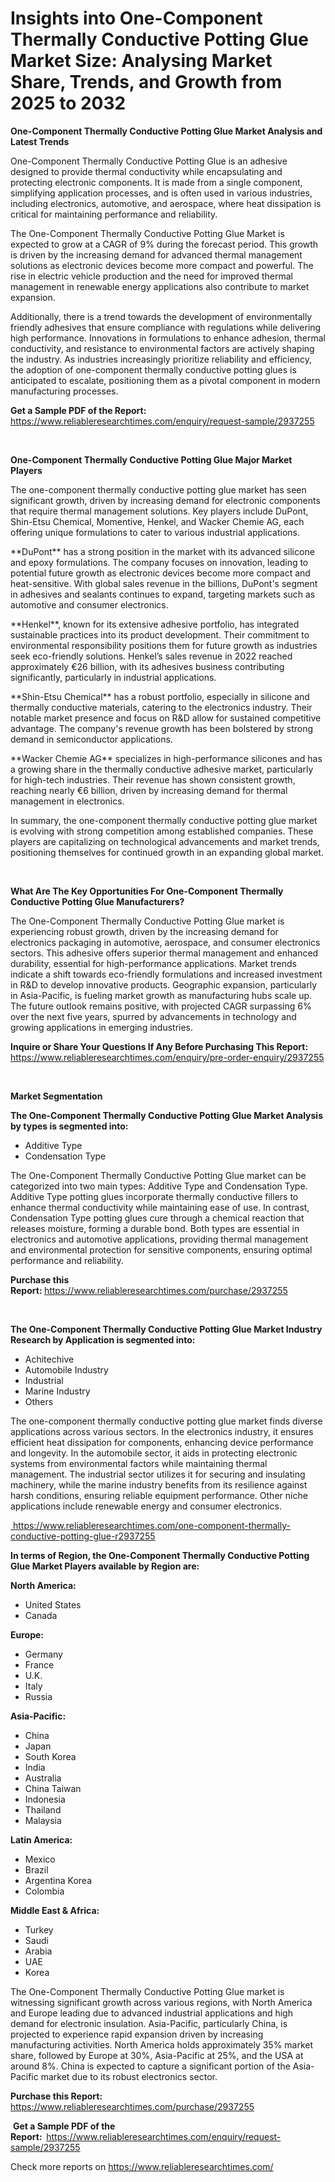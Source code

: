 <p><h1>Insights into One-Component Thermally Conductive Potting Glue Market Size: Analysing Market Share, Trends, and Growth from 2025 to 2032</h1></p><p><strong>One-Component Thermally Conductive Potting Glue Market Analysis and Latest Trends</strong></p>
<p><p>One-Component Thermally Conductive Potting Glue is an adhesive designed to provide thermal conductivity while encapsulating and protecting electronic components. It is made from a single component, simplifying application processes, and is often used in various industries, including electronics, automotive, and aerospace, where heat dissipation is critical for maintaining performance and reliability.</p><p>The One-Component Thermally Conductive Potting Glue Market is expected to grow at a CAGR of 9% during the forecast period. This growth is driven by the increasing demand for advanced thermal management solutions as electronic devices become more compact and powerful. The rise in electric vehicle production and the need for improved thermal management in renewable energy applications also contribute to market expansion. </p><p>Additionally, there is a trend towards the development of environmentally friendly adhesives that ensure compliance with regulations while delivering high performance. Innovations in formulations to enhance adhesion, thermal conductivity, and resistance to environmental factors are actively shaping the industry. As industries increasingly prioritize reliability and efficiency, the adoption of one-component thermally conductive potting glues is anticipated to escalate, positioning them as a pivotal component in modern manufacturing processes.</p></p>
<p><strong>Get a Sample PDF of the Report:&nbsp;</strong> <a href="https://www.reliableresearchtimes.com/enquiry/request-sample/2937255?utm_campaign=3281&utm_medium=2&utm_source=Github&utm_content=ia&utm_term=14032025&utm_id=one-component-thermally-conductive-potting-glue">https://www.reliableresearchtimes.com/enquiry/request-sample/2937255</a></p>
<p>&nbsp;</p>
<p><strong>One-Component Thermally Conductive Potting Glue Major Market Players</strong></p>
<p><p>The one-component thermally conductive potting glue market has seen significant growth, driven by increasing demand for electronic components that require thermal management solutions. Key players include DuPont, Shin-Etsu Chemical, Momentive, Henkel, and Wacker Chemie AG, each offering unique formulations to cater to various industrial applications.</p><p>**DuPont** has a strong position in the market with its advanced silicone and epoxy formulations. The company focuses on innovation, leading to potential future growth as electronic devices become more compact and heat-sensitive. With global sales revenue in the billions, DuPont's segment in adhesives and sealants continues to expand, targeting markets such as automotive and consumer electronics.</p><p>**Henkel**, known for its extensive adhesive portfolio, has integrated sustainable practices into its product development. Their commitment to environmental responsibility positions them for future growth as industries seek eco-friendly solutions. Henkel’s sales revenue in 2022 reached approximately €26 billion, with its adhesives business contributing significantly, particularly in industrial applications.</p><p>**Shin-Etsu Chemical** has a robust portfolio, especially in silicone and thermally conductive materials, catering to the electronics industry. Their notable market presence and focus on R&D allow for sustained competitive advantage. The company's revenue growth has been bolstered by strong demand in semiconductor applications.</p><p>**Wacker Chemie AG** specializes in high-performance silicones and has a growing share in the thermally conductive adhesive market, particularly for high-tech industries. Their revenue has shown consistent growth, reaching nearly €6 billion, driven by increasing demand for thermal management in electronics.</p><p>In summary, the one-component thermally conductive potting glue market is evolving with strong competition among established companies. These players are capitalizing on technological advancements and market trends, positioning themselves for continued growth in an expanding global market.</p></p>
<p>&nbsp;</p>
<p><strong>What Are The Key Opportunities For One-Component Thermally Conductive Potting Glue Manufacturers?</strong></p>
<p><p>The One-Component Thermally Conductive Potting Glue market is experiencing robust growth, driven by the increasing demand for electronics packaging in automotive, aerospace, and consumer electronics sectors. This adhesive offers superior thermal management and enhanced durability, essential for high-performance applications. Market trends indicate a shift towards eco-friendly formulations and increased investment in R&D to develop innovative products. Geographic expansion, particularly in Asia-Pacific, is fueling market growth as manufacturing hubs scale up. The future outlook remains positive, with projected CAGR surpassing 6% over the next five years, spurred by advancements in technology and growing applications in emerging industries.</p></p>
<p><strong>Inquire or Share Your Questions If Any Before Purchasing This Report:</strong> <a href="https://www.reliableresearchtimes.com/enquiry/pre-order-enquiry/2937255?utm_campaign=3281&utm_medium=2&utm_source=Github&utm_content=ia&utm_term=14032025&utm_id=one-component-thermally-conductive-potting-glue">https://www.reliableresearchtimes.com/enquiry/pre-order-enquiry/2937255</a></p>
<p>&nbsp;</p>
<p><strong>Market Segmentation</strong></p>
<p><strong>The One-Component Thermally Conductive Potting Glue Market Analysis by types is segmented into:</strong></p>
<p><ul><li>Additive Type</li><li>Condensation Type</li></ul></p>
<p><p>The One-Component Thermally Conductive Potting Glue market can be categorized into two main types: Additive Type and Condensation Type. Additive Type potting glues incorporate thermally conductive fillers to enhance thermal conductivity while maintaining ease of use. In contrast, Condensation Type potting glues cure through a chemical reaction that releases moisture, forming a durable bond. Both types are essential in electronics and automotive applications, providing thermal management and environmental protection for sensitive components, ensuring optimal performance and reliability.</p></p>
<p><strong>Purchase this Report:&nbsp;</strong><a href="https://www.reliableresearchtimes.com/purchase/2937255?utm_campaign=3281&utm_medium=2&utm_source=Github&utm_content=ia&utm_term=14032025&utm_id=one-component-thermally-conductive-potting-glue">https://www.reliableresearchtimes.com/purchase/2937255</a></p>
<p>&nbsp;</p>
<p><strong>The One-Component Thermally Conductive Potting Glue Market Industry Research by Application is segmented into:</strong></p>
<p><ul><li>Achitechive</li><li>Automobile Industry</li><li>Industrial</li><li>Marine Industry</li><li>Others</li></ul></p>
<p><p>The one-component thermally conductive potting glue market finds diverse applications across various sectors. In the electronics industry, it ensures efficient heat dissipation for components, enhancing device performance and longevity. In the automobile sector, it aids in protecting electronic systems from environmental factors while maintaining thermal management. The industrial sector utilizes it for securing and insulating machinery, while the marine industry benefits from its resilience against harsh conditions, ensuring reliable equipment performance. Other niche applications include renewable energy and consumer electronics.</p></p>
<p><a href="https://www.reliableresearchtimes.com/one-component-thermally-conductive-potting-glue-r2937255?utm_campaign=3281&utm_medium=2&utm_source=Github&utm_content=ia&utm_term=14032025&utm_id=one-component-thermally-conductive-potting-glue">&nbsp;https://www.reliableresearchtimes.com/one-component-thermally-conductive-potting-glue-r2937255</a></p>
<p><strong>In terms of Region, the One-Component Thermally Conductive Potting Glue Market Players available by Region are:</strong></p>
<p>
    <p> <strong> North America: </strong>
        <ul>
            <li>United States</li>
            <li>Canada</li>
        </ul>
        </p> 
    <p> <strong> Europe: </strong>
        <ul>
            <li>Germany</li>
            <li>France</li>
            <li>U.K.</li>
            <li>Italy</li>
            <li>Russia</li>
        </ul>
        </p> 
    <p> <strong> Asia-Pacific: </strong>
        <ul>
            <li>China</li>
            <li>Japan</li>
            <li>South Korea</li>
            <li>India</li>
            <li>Australia</li>
            <li>China Taiwan</li>
            <li>Indonesia</li>
            <li>Thailand</li>
            <li>Malaysia</li>
        </ul>
        </p> 
    <p> <strong> Latin America: </strong>
        <ul>
            <li>Mexico</li>
            <li>Brazil</li>
            <li>Argentina Korea</li>
            <li>Colombia</li>
        </ul>
        </p> 
    <p> <strong> Middle East & Africa: </strong>
        <ul>
            <li>Turkey</li>
            <li>Saudi</li>
            <li>Arabia</li>
            <li>UAE</li>
            <li>Korea</li>
        </ul>
    </p>
    </p>
<p><p>The One-Component Thermally Conductive Potting Glue market is witnessing significant growth across various regions, with North America and Europe leading due to advanced industrial applications and high demand for electronic insulation. Asia-Pacific, particularly China, is projected to experience rapid expansion driven by increasing manufacturing activities. North America holds approximately 35% market share, followed by Europe at 30%, Asia-Pacific at 25%, and the USA at around 8%. China is expected to capture a significant portion of the Asia-Pacific market due to its robust electronics sector.</p></p>
<p><strong>Purchase this Report: </strong><a href="https://www.reliableresearchtimes.com/purchase/2937255?utm_campaign=3281&utm_medium=2&utm_source=Github&utm_content=ia&utm_term=14032025&utm_id=one-component-thermally-conductive-potting-glue">https://www.reliableresearchtimes.com/purchase/2937255</a></p>
<p>&nbsp;<strong>Get a Sample PDF of the Report:&nbsp;&nbsp;</strong><a href="https://www.reliableresearchtimes.com/enquiry/request-sample/2937255?utm_campaign=3281&utm_medium=2&utm_source=Github&utm_content=ia&utm_term=14032025&utm_id=one-component-thermally-conductive-potting-glue">https://www.reliableresearchtimes.com/enquiry/request-sample/2937255</a></p>
<p><strong></strong></p>
<p>Check more reports on <a href="https://www.reliableresearchtimes.com/?utm_campaign=3281&utm_medium=2&utm_source=Github&utm_content=ia&utm_term=14032025&utm_id=one-component-thermally-conductive-potting-glue">https://www.reliableresearchtimes.com/</a></p>